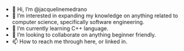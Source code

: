 - 👋 Hi, I’m @jacquelinemedrano
- 👀 I’m interested in expanding my knowledge on anything related to computer science, specifically software engineering.
- 🌱 I’m currently learning C++ language.
- 💞️ I’m looking to collaborate on anything beginner friendly.
- 📫 How to reach me through here, or linked in.

<!---
jacquelinemedrano/jacquelinemedrano is a ✨ special ✨ repository because its `README.md` (this file) appears on your GitHub profile.
You can click the Preview link to take a look at your changes.
--->
